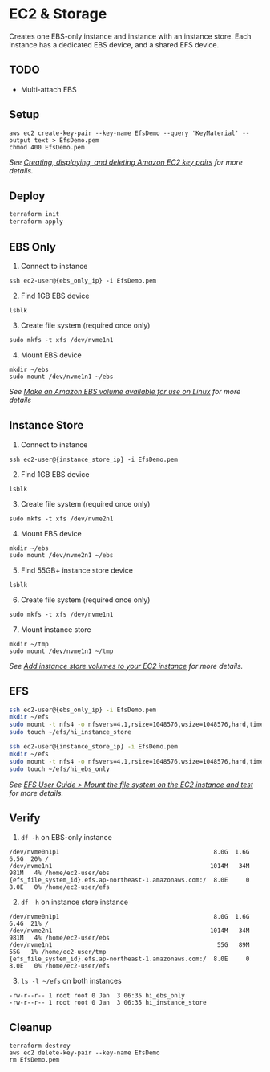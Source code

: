 # EC2 & Storage

Creates one EBS-only instance and instance with an instance store. 
Each instance has a dedicated EBS device, and a shared EFS device.

## TODO

* Multi-attach EBS

## Setup

```
aws ec2 create-key-pair --key-name EfsDemo --query 'KeyMaterial' --output text > EfsDemo.pem
chmod 400 EfsDemo.pem
```
*See [Creating, displaying, and deleting Amazon EC2 key pairs](https://docs.aws.amazon.com/cli/latest/userguide/cli-services-ec2-keypairs.html) 
for more details.*
   

## Deploy

```bash
terraform init
terraform apply
```

## EBS Only

1. Connect to instance
```
ssh ec2-user@{ebs_only_ip} -i EfsDemo.pem
```

2. Find 1GB EBS device
```
lsblk
```

3. Create file system (required once only)

```
sudo mkfs -t xfs /dev/nvme1n1
```

4. Mount EBS device

```
mkdir ~/ebs 
sudo mount /dev/nvme1n1 ~/ebs
```

*See [Make an Amazon EBS volume available for use on Linux](https://docs.aws.amazon.com/AWSEC2/latest/UserGuide/ebs-using-volumes.html) 
for more details*

## Instance Store

1. Connect to instance
```
ssh ec2-user@{instance_store_ip} -i EfsDemo.pem
```

2. Find 1GB EBS device
```
lsblk
```

3. Create file system (required once only)

```
sudo mkfs -t xfs /dev/nvme2n1
```

4. Mount EBS device

```
mkdir ~/ebs 
sudo mount /dev/nvme2n1 ~/ebs
```

5. Find 55GB+ instance store device
```
lsblk
```

6. Create file system (required once only)
```
sudo mkfs -t xfs /dev/nvme1n1
```

7. Mount instance store
```
mkdir ~/tmp
sudo mount /dev/nvme1n1 ~/tmp
```

*See [Add instance store volumes to your EC2 instance](https://docs.aws.amazon.com/AWSEC2/latest/UserGuide/add-instance-store-volumes.html)
for more details.*

## EFS

```bash
ssh ec2-user@{ebs_only_ip} -i EfsDemo.pem
mkdir ~/efs
sudo mount -t nfs4 -o nfsvers=4.1,rsize=1048576,wsize=1048576,hard,timeo=600,retrans=2,noresvport {efs_file_system_id}.efs.ap-northeast-1.amazonaws.com:/ efs
sudo touch ~/efs/hi_instance_store

ssh ec2-user@{instance_store_ip} -i EfsDemo.pem
mkdir ~/efs
sudo mount -t nfs4 -o nfsvers=4.1,rsize=1048576,wsize=1048576,hard,timeo=600,retrans=2,noresvport {efs_file_system_id}.efs.ap-northeast-1.amazonaws.com:/ efs
sudo touch ~/efs/hi_ebs_only
```

*See [EFS User Guide > Mount the file system on the EC2 instance and test](https://docs.aws.amazon.com/efs/latest/ug/wt1-test.html)
for more details.*

## Verify 

1. `df -h` on EBS-only instance

```
/dev/nvme0n1p1                                           8.0G  1.6G  6.5G  20% /
/dev/nvme1n1                                            1014M   34M  981M   4% /home/ec2-user/ebs
{efs_file_system_id}.efs.ap-northeast-1.amazonaws.com:/  8.0E     0  8.0E   0% /home/ec2-user/efs
```

2. `df -h` on instance store instance
```
/dev/nvme0n1p1                                           8.0G  1.6G  6.4G  21% /
/dev/nvme2n1                                            1014M   34M  981M   4% /home/ec2-user/ebs
/dev/nvme1n1                                              55G   89M   55G   1% /home/ec2-user/tmp
{efs_file_system_id}.efs.ap-northeast-1.amazonaws.com:/  8.0E     0  8.0E   0% /home/ec2-user/efs
```

3. `ls -l ~/efs` on both instances

```
-rw-r--r-- 1 root root 0 Jan  3 06:35 hi_ebs_only
-rw-r--r-- 1 root root 0 Jan  3 06:35 hi_instance_store
```

## Cleanup

```
terraform destroy
aws ec2 delete-key-pair --key-name EfsDemo
rm EfsDemo.pem
```